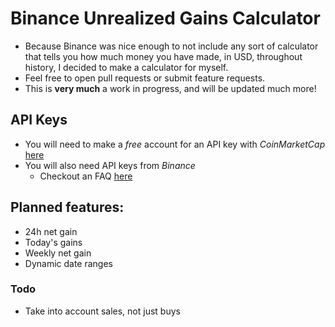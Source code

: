 # Binance Unrealized Gains Calculator
- Because Binance was nice enough to not include any sort of calculator that tells you how much money you have made, in USD, throughout history, I decided to make a calculator for myself. 
- Feel free to open pull requests or submit feature requests. 
- This is **very much** a work in progress, and will be updated much more! 

## API Keys
- You will need to make a *free* account for an API key with *CoinMarketCap* [here](https://pro.coinmarketcap.com/)
- You will also need API keys from *Binance*
    - Checkout an FAQ [here](https://www.binance.com/en/support/faq/360002502072-How-to-create-API)

## Planned features:
- 24h net gain 
- Today's gains
- Weekly net gain
- Dynamic date ranges 

### Todo
- Take into account sales, not just buys
